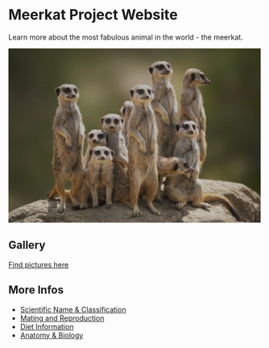 ﻿# Meerkat Project Website

Learn more about the most fabulous animal in the world - the meerkat.

![Meerkat](images/meerkat-group.png)

## Gallery

[Find pictures here](gallery.html)

## More Infos

+ [Scientific Name & Classification](ScientificNameaAndClassification.html)
+ [Mating and Reproduction](MatingAndReproductionInformation.html)
+ [Diet Information](diet_information.html)
+ [Anatomy & Biology](AnimalAnatomyAndBiology.html)